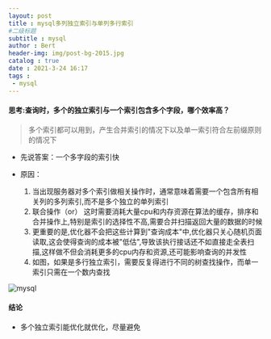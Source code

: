 ```yaml
---
layout: post
title : mysql多列独立索引与单列多行索引
#二级标题
subtitle : mysql
author : Bert
header-img: img/post-bg-2015.jpg
catalog : true
date : 2021-3-24 16:17
tags :
 - mysql
---
```



#### 思考:查询时，多个的独立索引与一个索引包含多个字段，哪个效率高？
>多个索引都可以用到，产生合并索引的情况下以及单一索引符合左前缀原则的情况下

- 先说答案：一个多字段的索引快
- 原因：

  1. 当出现服务器对多个索引做相关操作时，通常意味着需要一个包含所有相关列的多列索引,而不是多个独立的单列索引
    2. 联合操作（or） 这时需要消耗大量cpu和内存资源在算法的缓存，排序和合并操作上,特别是索引的选择性不高,需要合并扫描返回大量的数据的时候
    3. 更重要的是,优化器不会把这些计算到"查询成本"中,优化器只关心随机页面读取,这会使得查询的成本被"低估",导致该执行接话还不如直接走全表扫描,这样做不但会消耗更多的cpu内存和资源,还可能影响查询的并发性
  4. 如图，如果是多行独立索引，需要反复得进行不同的树查找操作，而单一索引只需在一个数内查找

![mysql](https://bertgo.github.io/img/mysql_index_str.png)

#### 结论

- 多个独立索引能优化就优化，尽量避免

